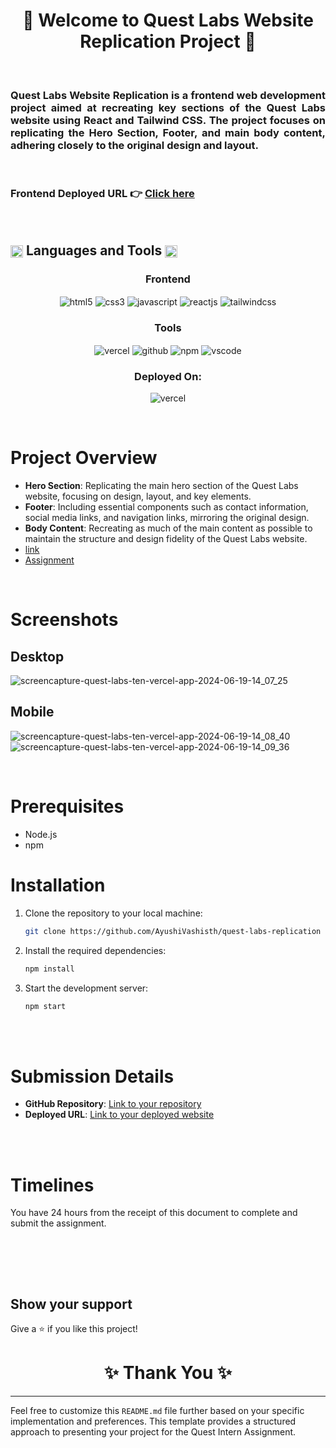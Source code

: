 <h1 align="center">🚀 Welcome to Quest Labs Website Replication Project 🚀</h1>

<br/>
<h3 align="justify" width="80%">
Quest Labs Website Replication is a frontend web development project aimed at recreating key sections of the Quest Labs website using React and Tailwind CSS. The project focuses on replicating the Hero Section, Footer, and main body content, adhering closely to the original design and layout. 
 <br/>
</h3>

<br/>

### Frontend Deployed URL 👉 [Click here](https://quest-labs-ten.vercel.app/)

<br/>

 <h2 align="left">
<img src="https://art.pixilart.com/486745d4bb1ef18.gif"  width="20" height="20" align="center">
 Languages and Tools
<img src="https://art.pixilart.com/486745d4bb1ef18.gif"  width="20" height="20" align="center">
</h2>
<div align="center">
 
 <div align="center"><h3 align="center">Frontend</h3>
<img src="https://img.shields.io/badge/html5-%23E34F26.svg?style=for-the-badge&logo=html5&logoColor=white" align="center" alt="html5">
<img src = "https://img.shields.io/badge/css3-%231572B6.svg?style=for-the-badge&logo=css3&logoColor=white" align="center" alt="css3">
<img src ="https://img.shields.io/badge/javascript-%23323330.svg?style=for-the-badge&logo=javascript&logoColor=%23F7DF1E" align="center" alt="javascript">
<img src="https://img.shields.io/badge/React-20232A?style=for-the-badge&logo=react&logoColor=61DAFB"  align="center" alt="reactjs" />
<img src="https://img.shields.io/badge/Tailwind_CSS-38B2AC.svg?style=for-the-badge&logo=tailwind-css&logoColor=white"  align="center" alt="tailwindcss" />
</div>

<div align="center"><h3 align="center">Tools</h3> 
<img src="https://img.shields.io/badge/vercel-%23000000.svg?style=for-the-badge&logo=vercel&logoColor=#00C7B7" align="center" alt="vercel"/>
<img src="https://img.shields.io/badge/GitHub-100000?style=for-the-badge&logo=github&logoColor=white"  align="center" alt="github"/>
<img src = "https://img.shields.io/badge/NPM-%23000000.svg?style=for-the-badge&logo=npm&logoColor=white" align="center" alt="npm">
<img src="https://img.shields.io/badge/Visual%20Studio-5C2D91.svg?style=for-the-badge&logo=visual-studio&logoColor=white"  align="center" alt="vscode"/>
</div>
</div>

<div align="center"><h3 align="center">Deployed On:</h3>
  <img src="https://img.shields.io/badge/vercel-%23000000.svg?style=for-the-badge&logo=vercel&logoColor=#00C7B7"  alt="vercel"/>
</div>
</p>

<br/>

# Project Overview

- **Hero Section**: Replicating the main hero section of the Quest Labs website, focusing on design, layout, and key elements.
- **Footer**: Including essential components such as contact information, social media links, and navigation links, mirroring the original design.
- **Body Content**: Recreating as much of the main content as possible to maintain the structure and design fidelity of the Quest Labs website.
- [link](https://www.questlabs.ai/)
- [Assignment](https://docs.google.com/document/d/1Ro6NluV39jDeCLfflbbE2TzkvLlqdzXzP_o46fiMHcg/edit?usp=sharing)

<br/>

# Screenshots

## Desktop 
![screencapture-quest-labs-ten-vercel-app-2024-06-19-14_07_25](https://github.com/AyushiVashisth/quest-labs/assets/107119119/1c254d15-2852-4668-a6c8-140530575a67)

## Mobile
![screencapture-quest-labs-ten-vercel-app-2024-06-19-14_08_40](https://github.com/AyushiVashisth/quest-labs/assets/107119119/adbcdb35-7d70-43ef-8b5a-a26eb322b405)
<br/>
![screencapture-quest-labs-ten-vercel-app-2024-06-19-14_09_36](https://github.com/AyushiVashisth/quest-labs/assets/107119119/69a7983f-4efb-4592-9138-5245301a0719)

<br/>

# Prerequisites

- Node.js
- npm

# Installation

1. Clone the repository to your local machine:
   ```sh
   git clone https://github.com/AyushiVashisth/quest-labs-replication
   ```

2. Install the required dependencies:
   ```sh
   npm install
   ```
3. Start the development server:
   ```sh
   npm start
   ```

<br/><br/>

# Submission Details

- **GitHub Repository**: [Link to your repository](https://github.com/AyushiVashisth/quest-labs)
- **Deployed URL**: [Link to your deployed website](https://quest-labs-ten.vercel.app/)

<br/><br/>

# Timelines

You have 24 hours from the receipt of this document to complete and submit the assignment.

<br/><br/>


<br/>

## Show your support

Give a ⭐️ if you like this project!

<h1 align="center">✨ Thank You ✨</h1>

---

Feel free to customize this `README.md` file further based on your specific implementation and preferences. This template provides a structured approach to presenting your project for the Quest Intern Assignment.
